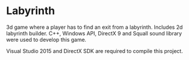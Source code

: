 # Labyrinth
3d game where a player has to find an exit from a labyrinth. Includes 2d labyrinth builder. C++, Windows API, DirectX 9 and Squall sound library were used to develop this game. 

Visual Studio 2015 and DirectX SDK are required to compile this project.
